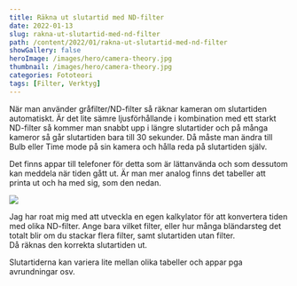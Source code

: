 ```yaml
---
title: Räkna ut slutartid med ND-filter
date: 2022-01-13
slug: rakna-ut-slutartid-med-nd-filter
path: /content/2022/01/rakna-ut-slutartid-med-nd-filter
showGallery: false
heroImage: /images/hero/camera-theory.jpg
thumbnail: /images/hero/camera-theory.jpg
categories: Fototeori
tags: [Filter, Verktyg]
---
```


<script>
  import ContentContainer from '$lib/components/ContentContainer.svelte';
  import Img from '$lib/components/Image/Img.svelte';
  import NDFilterCalc from '$lib/components/Tools/NDFilterCalc.svelte';
</script>

När man använder gråfilter/ND-filter så räknar kameran om slutartiden automatiskt. Är det lite sämre ljusförhållande i
kombination med ett starkt ND-filter så kommer man snabbt upp i längre slutartider och på många kameror så går
slutartiden bara till 30 sekunder. Då måste man ändra till Bulb eller Time mode på sin kamera och hålla reda på
slutartiden själv.

Det finns appar till telefoner för detta som är lättanvända och som dessutom kan meddela när tiden gått ut. Är man mer
analog finns det tabeller att printa ut och ha med sig, som den nedan.

<ContentContainer type="wide" title="Tabell för ND-filter">
  <Img src={`${path}/images/nisi-table.jpg`} />
</ContentContainer>

Jag har roat mig med att utveckla en egen kalkylator för att konvertera tiden med olika ND-filter. Ange bara vilket
filter, eller hur många bländarsteg det totalt blir om du stackar flera filter, samt slutartiden utan filter.  
Då räknas den korrekta slutartiden ut.

Slutartiderna kan variera lite mellan olika tabeller och appar pga avrundningar osv.

<NDFilterCalc />
